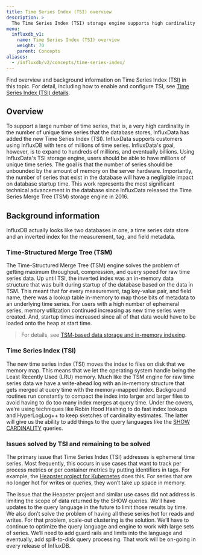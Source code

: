 ```yaml
---
title: Time Series Index (TSI) overview
description: >
  The Time Series Index (TSI) storage engine supports high cardinality in time series data.
menu:
  influxdb_v1:
    name: Time Series Index (TSI) overview
    weight: 70
    parent: Concepts
aliases: 
  - /influxdb/v2/concepts/time-series-index/
---
```


Find overview and background information on Time Series Index (TSI) in this topic. For detail, including how to enable and configure TSI, see [Time Series Index (TSI) details](/influxdb/v1/concepts/tsi-details/).

## Overview

To support a large number of time series, that is, a very high cardinality in the number of unique time series that the database stores, InfluxData has added the new Time Series Index (TSI).
InfluxData supports customers using InfluxDB with tens of millions of time series.
InfluxData's goal, however, is to expand to hundreds of millions, and eventually billions.
Using InfluxData's TSI storage engine, users should be able to have millions of unique time series.
The goal is that the number of series should be unbounded by the amount of memory on the server hardware.
Importantly, the number of series that exist in the database will have a negligible impact on database startup time.
This work represents the most significant technical advancement in the database since InfluxData released the Time Series Merge Tree (TSM) storage engine in 2016.

## Background information

InfluxDB actually looks like two databases in one, a time series data store and an inverted index for the measurement, tag, and field metadata.

### Time-Structured Merge Tree (TSM)

The Time-Structured Merge Tree (TSM) engine solves the problem of getting maximum throughput, compression, and query speed for raw time series data.
Up until TSI, the inverted index was an in-memory data structure that was built during startup of the database based on the data in TSM.
This meant that for every measurement, tag key-value pair, and field name, there was a lookup table in-memory to map those bits of metadata to an underlying time series.
For users with a high number of ephemeral series, memory utilization continued increasing as new time series were created.
And, startup times increased since all of that data would have to be loaded onto the heap at start time.

> For details, see [TSM-based data storage and in-memory indexing](/influxdb/v1/concepts/storage_engine/).

### Time Series Index (TSI)

The new time series index (TSI) moves the index to files on disk that we memory map.
This means that we let the operating system handle being the Least Recently Used (LRU) memory.
Much like the TSM engine for raw time series data we have a write-ahead log with an in-memory structure that gets merged at query time with the memory-mapped index.
Background routines run constantly to compact the index into larger and larger files to avoid having to do too many index merges at query time.
Under the covers, we’re using techniques like Robin Hood Hashing to do fast index lookups and HyperLogLog++ to keep sketches of cardinality estimates.
The latter will give us the ability to add things to the query languages like the [SHOW CARDINALITY](/influxdb/v1/query_language/spec#show-cardinality) queries.

### Issues solved by TSI and remaining to be solved

The primary issue that Time Series Index (TSI) addresses is ephemeral time series. Most frequently, this occurs in use cases that want to track per process metrics or per container metrics by putting identifiers in tags. For example, the [Heapster project for Kubernetes](https://github.com/kubernetes/heapster) does this. For series that are no longer hot for writes or queries, they won’t take up space in memory.

The issue that the Heapster project and similar use cases did not address is limiting the scope of data returned by the SHOW queries. We’ll have updates to the query language in the future to limit those results by time. We also don’t solve the problem of having all these series hot for reads and writes. For that problem, scale-out clustering is the solution. We’ll have to continue to optimize the query language and engine to work with large sets of series. We’ll need to add guard rails and limits into the language and eventually, add spill-to-disk query processing. That work will be on-going in every release of InfluxDB.
